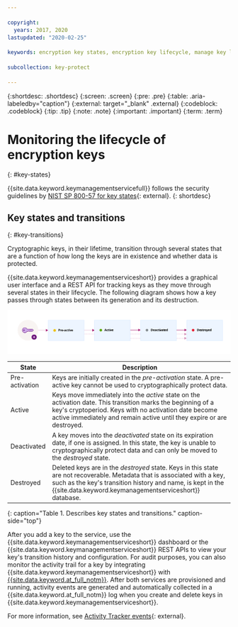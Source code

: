 ```yaml
---

copyright:
  years: 2017, 2020
lastupdated: "2020-02-25"

keywords: encryption key states, encryption key lifecycle, manage key lifecycle

subcollection: key-protect

---
```


{:shortdesc: .shortdesc}
{:screen: .screen}
{:pre: .pre}
{:table: .aria-labeledby="caption"}
{:external: target="_blank" .external}
{:codeblock: .codeblock}
{:tip: .tip}
{:note: .note}
{:important: .important}
{:term: .term}

# Monitoring the lifecycle of encryption keys
{: #key-states}

{{site.data.keyword.keymanagementservicefull}} follows the security guidelines by [NIST SP 800-57 for key states](https://www.nist.gov/publications/recommendation-key-management-part-1-general-0){: external}.
{: shortdesc}

## Key states and transitions
{: #key-transitions}

Cryptographic keys, in their lifetime, transition through several states that are a function of how long the keys are in existence and whether data is protected. 

{{site.data.keyword.keymanagementserviceshort}} provides a graphical user interface and a REST API for tracking keys as they move through several states in their lifecycle. The following diagram shows how a key passes through states between its generation and its destruction.

![The diagram shows the same components as described in the following definition table.](../images/key-states_min.svg)

| State | Description |
| --- | --- |
| Pre-activation | Keys are initially created in the _pre-activation_ state. A pre-active key cannot be used to cryptographically protect data.|
| Active | Keys move immediately into the _active_ state on the activation date. This transition marks the beginning of a key's cryptoperiod. Keys with no activation date become active immediately and remain active until they expire or are destroyed. |
| Deactivated | A key moves into the _deactivated_ state on its expiration date, if one is assigned. In this state, the key is unable to cryptographically protect data and can only be moved to the _destroyed_ state.|
| Destroyed | Deleted keys are in the _destroyed_ state. Keys in this state are not recoverable. Metadata that is associated with a key, such as the key's transition history and name, is kept in the {{site.data.keyword.keymanagementserviceshort}} database. |
{: caption="Table 1. Describes key states and transitions." caption-side="top"}

After you add a key to the service, use the {{site.data.keyword.keymanagementserviceshort}} dashboard or the {{site.data.keyword.keymanagementserviceshort}} REST APIs to view your key's transition history and configuration. For audit purposes, you can also monitor the activity trail for a key by integrating {{site.data.keyword.keymanagementserviceshort}} with [{{site.data.keyword.at_full_notm}}](/docs/Activity-Tracker-with-LogDNA?topic=logdnaat-getting-started#getting-started). After both services are provisioned and running, activity events are generated and automatically collected in a {{site.data.keyword.at_full_notm}} log when you create and delete keys in {{site.data.keyword.keymanagementserviceshort}}. 

For more information, see [Activity Tracker events](/docs/key-protect?topic=key-protect-at-events){: external}.
